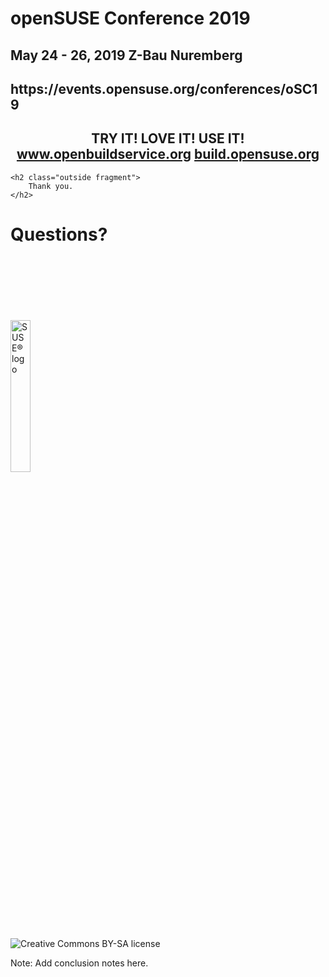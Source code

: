 <!-- .slide: data-state="normal" id="opensuse-conference" data-menu-title="openSUSE Conference 2019" -->
<h1>openSUSE Conference 2019</h1>

<h2>May 24 - 26, 2019 Z-Bau Nuremberg</h2>

<h2>https://events.opensuse.org/conferences/oSC19</h2>


<!-- .slide: data-state="normal" id="call-to-action" data-menu-title="Call to action" -->
<div class="call-to-action">
    <h2 class="inside" style="text-align:center;">
        <span>TRY IT!</span>
        <span class=fragment>LOVE IT!</span>
        <span class=fragment>USE IT!</span>
        <a class=fragment href="http://www.openbuildservice.org">www.openbuildservice.org</a>
        <a class=fragment href="http://build.opensuse.org">build.opensuse.org</a>
    </h2>

    <h2 class="outside fragment">
        Thank you.
    </h2>
</div>


<!-- .slide: data-state="section-break" data-menu-title="Q & A" id="Q-and-A" -->
# Questions?


<!-- .slide: data-menu-title="SUSE logo" id="SUSE-logo" data-state="green-bg" -->
<img data-src="images/SUSE/SUSE-logo-white.png"
     alt="SUSE&reg; logo"
     style="width: 25%; height: 25%; margin-top: 20%;"
     class="full-slide" />


<!-- .slide: data-menu-title="License" class="full-screen" id="license" data-state="blank-slide" -->
<img data-src="images/by-sa.svg"
     alt="Creative Commons BY-SA license" />

Note: Add conclusion notes here.

